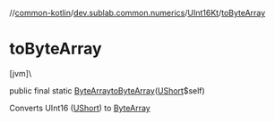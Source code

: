 //[common-kotlin](../../../index.md)/[dev.sublab.common.numerics](../index.md)/[UInt16Kt](index.md)/[toByteArray](to-byte-array.md)

# toByteArray

[jvm]\

public final static [ByteArray](https://kotlinlang.org/api/latest/jvm/stdlib/kotlin/-byte-array/index.html)[toByteArray](to-byte-array.md)([UShort](https://kotlinlang.org/api/latest/jvm/stdlib/kotlin/-u-short/index.html)$self)

Converts UInt16 ([UShort](https://kotlinlang.org/api/latest/jvm/stdlib/kotlin/-u-short/index.html)) to [ByteArray](https://kotlinlang.org/api/latest/jvm/stdlib/kotlin/-byte-array/index.html)
